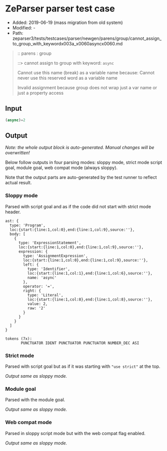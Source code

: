 # ZeParser parser test case

- Added: 2019-06-19 (mass migration from old system)
- Modified: -
- Path: zeparser3/tests/testcases/parser/newgen/parens/group/cannot_assign_to_group_with_keywordx003a_x0060asyncx0060.md

> :: parens : group
>
> ::> cannot assign to group with keyword: `async`
>
> Cannot use this name (break) as a variable name because: Cannot never use this reserved word as a variable name
>
> Invalid assignment because group does not wrap just a var name or just a property access

## Input

`````js
(async)=2
`````

## Output

_Note: the whole output block is auto-generated. Manual changes will be overwritten!_

Below follow outputs in four parsing modes: sloppy mode, strict mode script goal, module goal, web compat mode (always sloppy).

Note that the output parts are auto-generated by the test runner to reflect actual result.

### Sloppy mode

Parsed with script goal and as if the code did not start with strict mode header.

`````
ast: {
  type: 'Program',
  loc:{start:{line:1,col:0},end:{line:1,col:9},source:''},
  body: [
    {
      type: 'ExpressionStatement',
      loc:{start:{line:1,col:0},end:{line:1,col:9},source:''},
      expression: {
        type: 'AssignmentExpression',
        loc:{start:{line:1,col:0},end:{line:1,col:9},source:''},
        left: {
          type: 'Identifier',
          loc:{start:{line:1,col:1},end:{line:1,col:6},source:''},
          name: 'async'
        },
        operator: '=',
        right: {
          type: 'Literal',
          loc:{start:{line:1,col:8},end:{line:1,col:8},source:''},
          value: 2,
          raw: '2'
        }
      }
    }
  ]
}

tokens (7x):
       PUNCTUATOR IDENT PUNCTUATOR PUNCTUATOR NUMBER_DEC ASI
`````

### Strict mode

Parsed with script goal but as if it was starting with `"use strict"` at the top.

_Output same as sloppy mode._

### Module goal

Parsed with the module goal.

_Output same as sloppy mode._

### Web compat mode

Parsed in sloppy script mode but with the web compat flag enabled.

_Output same as sloppy mode._
